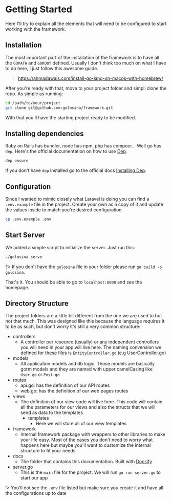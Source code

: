 # Getting Started

Here I'll try to explain all the elements that will need to be configured to start working with the framework.

## Installation

The most important part of the installation of the framework is to have all the `GOPATH` and `GOROOT` defined. Usually I don't think too much on what I have to do here, I just follow this awesome guide.

> https://ahmadawais.com/install-go-lang-on-macos-with-homebrew/

After you're ready with that, move to your project folder and simpli clone the repo. As simple as running:

```bash
cd /path/to/your/project
git clone git@github.com:golosina/framework.git
```

With that you'll have the starting project ready to be modified.

## Installing dependencies

Ruby on Rails has bundler, node has npm, php has compoer... Well go has `dep`. Here's the official documentation on how to use [Dep](https://golang.github.io/dep/docs/daily-dep.html).

```bash
dep ensure
```

If you don't have `dep` installed go to the official docs [Installing Dep](https://golang.github.io/dep/docs/installation.html).


## Configuration

Since I wanted to mimic closely what Laravel is doing you can find a `.env.example` file in the project. Create your own as a copy of it and update the values inside to match you're desired configuration.

```bash
cp .env.example .env
```

## Start Server

We added a simple script to initialize the server. Just run this:

```bash
./golosina serve
```

?> If you don't have the `golosina` file in your folder please run `go build -o golosina`.


That's it. You should be able to go to `localhost:8000` and see the homepage.

## Directory Structure

The project folders are a little bit different from the one we are used to but not that much. This was designed like this because the language requires it to be as such, but don't worry it's still a very common structure:

* controllers
    * A controller per resource (usually) or any independent controllers you will need in your app will live here. The naming convension we defined for these files is `EntityController.go` (e.g UserController.go)
* models
    * All application models and db logic. Those models are basically gorm models and they are named with upper camelCasing like `User.go` or `Post.go`
* routes
    * api.go: has the definition of our API routes
    * web.go: has the definition of our web pages routes
* views
    * The definition of our view code will live here. This code will contain all the parameters for our views and also the structs that we will send as data to the templates
        * templates
            * Here we will store all of our view templates
* framework
    * Internal framework package with wrappers to other libraries to make your life easy. Most of the cases you don't need to worry what happens here but maybe you'll want to customize the internal structure to fit your needs
* docs
    * The folder that contains this documentation. Built with [Docsify](https://docsify.js.org/#/quickstart)
* server.go
    * This is the `main` file for the project. We will run `go run server.go` to start our app

!> You'll not see the `.env` file listed but make sure you create it and have all the configurations up to date


